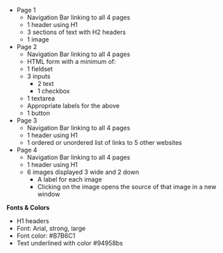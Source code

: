- Page 1
  - Navigation Bar linking to all 4 pages
  - 1 header using H1
  - 3 sections of text with H2 headers
  - 1 image
- Page 2
  - Navigation Bar linking to all 4 pages
  - HTML form with a minimum of:
  - 1 fieldset
  - 3 inputs
    - 2 text
    - 1 checkbox
  - 1 textarea
  - Appropriate labels for the above
  - 1 button
- Page 3
  - Navigation Bar linking to all 4 pages
  - 1 header using H1
  - 1 ordered or unordered list of links to 5 other websites
- Page 4
  - Navigation Bar linking to all 4 pages
  - 1 header using H1
  - 6 images displayed 3 wide and 2 down
    - A label for each image
    - Clicking on the image opens the source of that image in a new window

**Fonts & Colors**

- H1 headers
- Font: Arial, strong, large
- Font color: #B7B6C1
- Text underlined with color #94958bs
